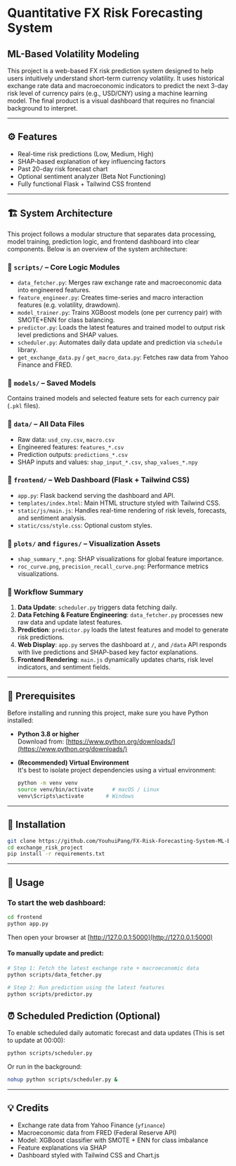 
# Quantitative FX Risk Forecasting System 
## ML-Based Volatility Modeling

This project is a web-based FX risk prediction system designed to help users intuitively understand short-term currency volatility. It uses historical exchange rate data and macroeconomic indicators to predict the next 3-day risk level of currency pairs (e.g., USD/CNY) using a machine learning model. The final product is a visual dashboard that requires no financial background to interpret. 

---

## ⚙️ Features

- Real-time risk predictions (Low, Medium, High)
- SHAP-based explanation of key influencing factors
- Past 20-day risk forecast chart
- Optional sentiment analyzer (Beta Not Functioning)
- Fully functional Flask + Tailwind CSS frontend

---

## 🏗️ System Architecture

This project follows a modular structure that separates data processing, model training, prediction logic, and frontend dashboard into clear components. Below is an overview of the system architecture:

### 📁 `scripts/` – Core Logic Modules

- `data_fetcher.py`: Merges raw exchange rate and macroeconomic data into engineered features.
- `feature_engineer.py`: Creates time-series and macro interaction features (e.g. volatility, drawdown).
- `model_trainer.py`: Trains XGBoost models (one per currency pair) with SMOTE+ENN for class balancing.
- `predictor.py`: Loads the latest features and trained model to output risk level predictions and SHAP values.
- `scheduler.py`: Automates daily data update and prediction via `schedule` library.
- `get_exchange_data.py` / `get_macro_data.py`: Fetches raw data from Yahoo Finance and FRED.

### 📁 `models/` – Saved Models

Contains trained models and selected feature sets for each currency pair (`.pkl` files).

### 📁 `data/` – All Data Files

- Raw data: `usd_cny.csv`, `macro.csv`
- Engineered features: `features_*.csv`
- Prediction outputs: `predictions_*.csv`
- SHAP inputs and values: `shap_input_*.csv`, `shap_values_*.npy`

### 📁 `frontend/` – Web Dashboard (Flask + Tailwind CSS)

- `app.py`: Flask backend serving the dashboard and API.
- `templates/index.html`: Main HTML structure styled with Tailwind CSS.
- `static/js/main.js`: Handles real-time rendering of risk levels, forecasts, and sentiment analysis.
- `static/css/style.css`: Optional custom styles.

### 📁 `plots/` and `figures/` – Visualization Assets

- `shap_summary_*.png`: SHAP visualizations for global feature importance.
- `roc_curve.png`, `precision_recall_curve.png`: Performance metrics visualizations.

### 🔁 Workflow Summary

1. **Data Update**: `scheduler.py` triggers data fetching daily.
2. **Data Fetching & Feature Engineering**: `data_fetcher.py` processes new raw data and update latest features.
3. **Prediction**: `predictor.py` loads the latest features and model to generate risk predictions.
4. **Web Display**: `app.py` serves the dashboard at `/`, and `/data` API responds with live predictions and SHAP-based key factor explanations.
5. **Frontend Rendering**: `main.js` dynamically updates charts, risk level indicators, and sentiment fields.

---

## 🔧 Prerequisites

Before installing and running this project, make sure you have Python installed:

- **Python 3.8 or higher**  
  Download from: [https://www.python.org/downloads/](https://www.python.org/downloads/)

- **(Recommended) Virtual Environment**  
  It's best to isolate project dependencies using a virtual environment:
  ```bash
  python -m venv venv
  source venv/bin/activate      # macOS / Linux
  venv\Scripts\activate       # Windows
  ```

---

## 🚀 Installation

```bash
git clone https://github.com/YouhuiPang/FX-Risk-Forecasting-System-ML-Based-Volatility-Modeling.git
cd exchange_risk_project
pip install -r requirements.txt
```

---

## 🔧 Usage

### To start the web dashboard:
```bash
cd frontend
python app.py
```
Then open your browser at [http://127.0.0.1:5000](http://127.0.0.1:5000)

#### To manually update and predict:
```bash
# Step 1: Fetch the latest exchange rate + macroeconomic data
python scripts/data_fetcher.py

# Step 2: Run prediction using the latest features
python scripts/predictor.py
```

## ⏰ Scheduled Prediction (Optional)

To enable scheduled daily automatic forecast and data updates (This is set to update at 00:00):
```bash
python scripts/scheduler.py
```

Or run in the background:
```bash
nohup python scripts/scheduler.py &
```

---

## 💡 Credits

- Exchange rate data from Yahoo Finance (`yfinance`)
- Macroeconomic data from FRED (Federal Reserve API)
- Model: XGBoost classifier with SMOTE + ENN for class imbalance
- Feature explanations via SHAP
- Dashboard styled with Tailwind CSS and Chart.js
